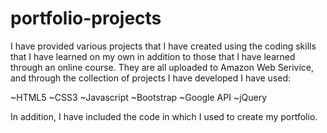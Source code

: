 # portfolio-projects
I have provided various projects that I have created using the coding skills that I have learned on my own in addition to those that I have learned through an online course. They are all uploaded to Amazon Web Serivice, and through the collection of projects I have developed I have used:

~HTML5
~CSS3
~Javascript
~Bootstrap
~Google API
~jQuery


In addition, I have included the code in which I used to create my portfolio. 
